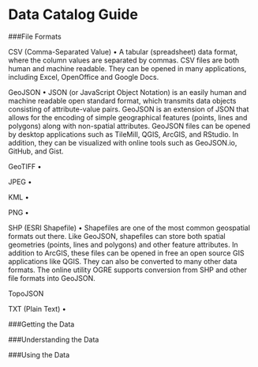 Data Catalog Guide
====

###File Formats

CSV (Comma-Separated Value) • A tabular (spreadsheet) data format, where the column values are separated by commas. CSV files are both human and machine readable. They can be opened in many applications, including Excel, OpenOffice and Google Docs.

GeoJSON • JSON (or JavaScript Object Notation) is an easily human and machine readable open standard format, which transmits data objects consisting of attribute-value pairs. GeoJSON is an extension of JSON that allows for the encoding of simple geographical features (points, lines and polygons) along with non-spatial attributes. GeoJSON files can be opened by desktop applications such as TileMill, QGIS, ArcGIS, and RStudio. In addition, they can be visualized with online tools such as GeoJSON.io, GitHub, and Gist.

GeoTIFF • 

JPEG • 

KML • 

PNG • 

SHP (ESRI Shapefile) • Shapefiles are one of the most common geospatial formats out there. Like GeoJSON, shapefiles can store both spatial geometries (points, lines and polygons) and other feature attributes. In addition to ArcGIS, these files can be opened in free an open source GIS applications like QGIS. They can also be converted to many other data formats. The online utility OGRE supports conversion from SHP and other file formats into GeoJSON.

TopoJSON

TXT (Plain Text) •

###Getting the Data


###Understanding the Data


###Using the Data
